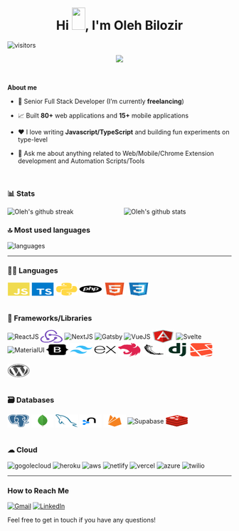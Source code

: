 <h1 align="center">
  Hi <img src="https://raw.githubusercontent.com/MartinHeinz/MartinHeinz/master/wave.gif" width="30px" height="50px">, I'm Oleh Bilozir 
</h1>

![visitors](https://visitor-badge.laobi.icu/badge?page_id=OlehBilozir.OlehBilozir)

<p align="center">
  <img src="https://readme-typing-svg.herokuapp.com?font=Fira+Mono&color=33FF33&size=30&center=true&vCenter=true&width=500&height=100&lines=Senior+Software+Engineer;Mobile+Application+Developer;Chrome+Extension+Developer;Automation+Specialist">
</p>

<br />

**About me**

- 💼 Senior Full Stack Developer (I’m currently **freelancing**)

- 📈 Built **80+** web applications and **15+** mobile applications

- ❤️ I love writing **Javascript/TypeScript** and building fun experiments on type-level

- 💬 Ask me about anything related to Web/Mobile/Chrome Extension development and Automation Scripts/Tools

<br />

### 📊 Stats

<img src="https://github-readme-stats.vercel.app/api?username=OlehBilozir&show_icons=true&theme=transparent&hide_border=true" alt="Oleh's github stats" width="48%" align="right"/>
<img src="http://github-readme-streak-stats.herokuapp.com?user=OlehBilozir&theme=transparent&hide_border=true" alt="Oleh's github streak" width="48%" />

### 🔝 Most used languages
<img alt="languages" src="https://github-readme-stats.vercel.app/api/top-langs/?username=square1grp&hide_title=true&theme=transparent&hide_border=true&layout=compact" />

---

### 🧑‍💻 Languages

<div style="display: inline_block">
  <img align="center" alt="Javascript" height="30" width="50" src="https://raw.githubusercontent.com/devicons/devicon/master/icons/javascript/javascript-plain.svg" />
  <img align="center" alt="Typescript" height="30" width="50" src="https://raw.githubusercontent.com/devicons/devicon/master/icons/typescript/typescript-plain.svg" />
  <img align="center" alt="Python" height="30" width="50" src="https://raw.githubusercontent.com/devicons/devicon/master/icons/python/python-plain.svg" />
  <img align="center" alt="PHP" height="30" width="50" src="https://raw.githubusercontent.com/devicons/devicon/master/icons/php/php-plain.svg" />
  <img align="center" alt="HTML5" height="30" width="50" src="https://raw.githubusercontent.com/devicons/devicon/master/icons/html5/html5-original.svg" />
  <img align="center" alt="CSS3" height="30" width="50" src="https://raw.githubusercontent.com/devicons/devicon/master/icons/css3/css3-original.svg" />
</div>
<br/>

### 🧩 Frameworks/Libraries

<div style="display: inline_block">
  <img align="center" alt="ReactJS" height="30" width="50" src="https://cdn.jsdelivr.net/gh/devicons/devicon/icons/react/react-original.svg">
  <img align="center" alt="Redux" height="30" width="50" src="https://raw.githubusercontent.com/devicons/devicon/master/icons/redux/redux-original.svg">
  <img align="center" alt="NextJS" height="30" width="50" src="https://cdn.jsdelivr.net/gh/devicons/devicon/icons/nextjs/nextjs-original.svg">
  <img align="center" alt="Gatsby" height="30" width="50" src="https://cdn.jsdelivr.net/gh/devicons/devicon/icons/gatsby/gatsby-original.svg">
  <img align="center" alt="VueJS" height="30" width="50" src="https://cdn.jsdelivr.net/gh/devicons/devicon/icons/vuejs/vuejs-original.svg">
  <img align="center" alt="Angular" height="30" width="50" src="https://raw.githubusercontent.com/devicons/devicon/master/icons/angularjs/angularjs-original.svg">
  <img align="center" alt="Svelte" height="30" width="50" src="https://cdn.jsdelivr.net/gh/devicons/devicon/icons/svelte/svelte-original.svg">
  <img align="center" alt="MaterialUI" height="30" width="50" src="https://cdn.jsdelivr.net/gh/devicons/devicon/icons/materialui/materialui-original.svg">
  <img align="center" alt="Bootstrap" height="30" width="50" src="https://raw.githubusercontent.com/devicons/devicon/master/icons/bootstrap/bootstrap-plain.svg"> 
  <img align="center" alt="TailwindCSS" height="30" width="50" src="https://raw.githubusercontent.com/devicons/devicon/master/icons/tailwindcss/tailwindcss-plain.svg"> 
  <img align="center" alt="ExpressJS" height="30" width="50" src="https://raw.githubusercontent.com/devicons/devicon/master/icons/express/express-original.svg"> 
  <img align="center" alt="NestJS" height="30" width="50" src="https://raw.githubusercontent.com/devicons/devicon/master/icons/nestjs/nestjs-plain.svg"> 
  <img align="center" alt="Flask" height="30" width="50" src="https://raw.githubusercontent.com/devicons/devicon/master/icons/flask/flask-original.svg"> 
  <img align="center" alt="Django" height="30" width="50" src="https://raw.githubusercontent.com/devicons/devicon/master/icons/django/django-plain.svg"> 
  <img align="center" alt="Laravel" height="30" width="50" src="https://raw.githubusercontent.com/devicons/devicon/master/icons/laravel/laravel-plain.svg"> 
</div>
<br/>
<div style="display: inline_block">
  <img align="center" alt="WordPress" height="30" width="50" src="https://raw.githubusercontent.com/devicons/devicon/master/icons/wordpress/wordpress-plain.svg"> 
</div>
<br/>

### 🗃️ Databases

<div style="display: inline_block">
  <img align="center" alt="PostgreSQL" height="30" width="50" src="https://raw.githubusercontent.com/devicons/devicon/master/icons/postgresql/postgresql-plain.svg"> 
  <img align="center" alt="MongoDB" height="30" width="50" src="https://raw.githubusercontent.com/devicons/devicon/master/icons/mongodb/mongodb-original.svg"> 
  <img align="center" alt="MySQL" height="30" width="50" src="https://raw.githubusercontent.com/devicons/devicon/master/icons/mysql/mysql-original.svg"> 
  <img align="center" alt="Neo4j" height="30" width="50" src="https://raw.githubusercontent.com/devicons/devicon/master/icons/neo4j/neo4j-original.svg"> 
  <img align="center" alt="Firebase" height="30" width="50" src="https://raw.githubusercontent.com/devicons/devicon/master/icons/firebase/firebase-plain.svg"> 
  <img align="center" alt="Supabase" height="30" width="50" src="https://www.vectorlogo.zone/logos/supabase/supabase-icon.svg"> 
  <img align="center" alt="Redis" height="30" width="50" src="https://raw.githubusercontent.com/devicons/devicon/master/icons/redis/redis-original.svg"> 
</div>
<br/>

### ☁ Cloud

![gogolecloud](https://img.shields.io/badge/Google_Cloud-4285F4?style=for-the-badge&logo=google-cloud&logoColor=white)
![heroku](https://img.shields.io/badge/Heroku-430098?style=for-the-badge&logo=heroku&logoColor=white)
![aws](https://img.shields.io/badge/Amazon_AWS-232F3E?style=for-the-badge&logo=amazon-aws&logoColor=white)
![netlify](https://img.shields.io/badge/Netlify-00C7B7?style=for-the-badge&logo=netlify&logoColor=white)
![vercel](https://img.shields.io/badge/Vercel-000000?style=for-the-badge&logo=vercel&logoColor=white)
![azure](https://img.shields.io/badge/Microsoft_Azure-0089D6?style=for-the-badge&logo=microsoft-azure&logoColor=white)
![twilio](https://img.shields.io/badge/Twilio-F22F46?style=for-the-badge&logo=Twilio&logoColor=white)

---

### How to Reach Me

 [![Gmail](https://img.shields.io/badge/Gmail-Email-red)](mailto:olehbilozirrrr@gmail.com)
 [![LinkedIn](https://img.shields.io/badge/LinkedIn-Profile-blue)](https://www.linkedin.com/in/oleh-bilozir-651173294/)

Feel free to get in touch if you have any questions!
